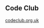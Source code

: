 <!-- .slide: data-state="dim" data-background="resources/codeschool.jpg" -->

## Code Club

[codeclub.org.uk](https://www.codeclub.org.uk/)
